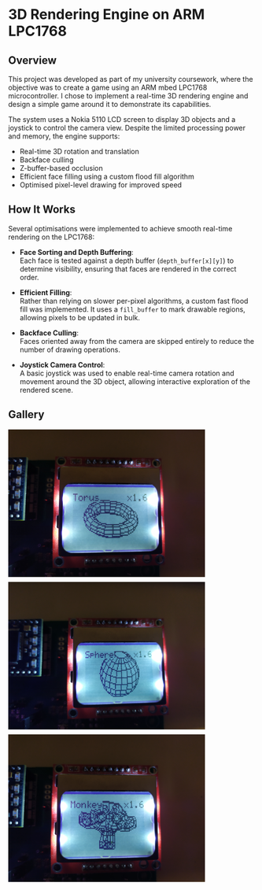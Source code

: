# 3D Rendering Engine on ARM LPC1768

## Overview

This project was developed as part of my university coursework, where the objective was to create a game using an ARM mbed LPC1768 microcontroller. I chose to implement a real-time 3D rendering engine and design a simple game around it to demonstrate its capabilities.

The system uses a Nokia 5110 LCD screen to display 3D objects and a joystick to control the camera view. Despite the limited processing power and memory, the engine supports:

- Real-time 3D rotation and translation
- Backface culling
- Z-buffer-based occlusion
- Efficient face filling using a custom flood fill algorithm
- Optimised pixel-level drawing for improved speed

## How It Works

Several optimisations were implemented to achieve smooth real-time rendering on the LPC1768:

- **Face Sorting and Depth Buffering**:  
  Each face is tested against a depth buffer (`depth_buffer[x][y]`) to determine visibility, ensuring that faces are rendered in the correct order.

- **Efficient Filling**:  
  Rather than relying on slower per-pixel algorithms, a custom fast flood fill was implemented. It uses a `fill_buffer` to mark drawable regions, allowing pixels to be updated in bulk.

- **Backface Culling**:  
  Faces oriented away from the camera are skipped entirely to reduce the number of drawing operations.

- **Joystick Camera Control**:  
  A basic joystick was used to enable real-time camera rotation and movement around the 3D object, allowing interactive exploration of the rendered scene.

## Gallery

<div style="display: flex; flex-wrap: wrap; gap: 10px;">
  <img src="pictures/Torus.jpg" alt="Torus" width="400"/>
  <img src="pictures/Sphere.jpg" alt="Sphere" width="400"/>
  <img src="pictures/Monkey.jpg" alt="Monkey" width="400"/>
</div>
